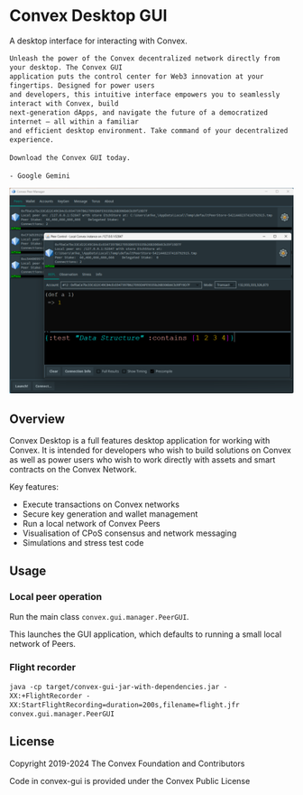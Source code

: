 # Convex Desktop GUI

A desktop interface for interacting with Convex.

```
Unleash the power of the Convex decentralized network directly from your desktop. The Convex GUI 
application puts the control center for Web3 innovation at your fingertips. Designed for power users 
and developers, this intuitive interface empowers you to seamlessly interact with Convex, build 
next-generation dApps, and navigate the future of a democratized internet – all within a familiar
and efficient desktop environment. Take command of your decentralized experience. 
 
Download the Convex GUI today.

- Google Gemini
```

![Screenshot](docs/images/convex-desktop.png)

## Overview

Convex Desktop is a full features desktop application for working with Convex. It is intended for developers who wish to build solutions on Convex as well as power users who wish to work directly with assets and smart contracts on the Convex Network.

Key features:
- Execute transactions on Convex networks
- Secure key generation and wallet management
- Run a local network of Convex Peers
- Visualisation of CPoS consensus and network messaging
- Simulations and stress test code

## Usage

### Local peer operation

Run the main class `convex.gui.manager.PeerGUI`.

This launches the GUI application, which defaults to running a small local network of Peers.

### Flight recorder

```
java -cp target/convex-gui-jar-with-dependencies.jar -XX:+FlightRecorder -XX:StartFlightRecording=duration=200s,filename=flight.jfr convex.gui.manager.PeerGUI
```

## License

Copyright 2019-2024 The Convex Foundation and Contributors

Code in convex-gui is provided under the Convex Public License
